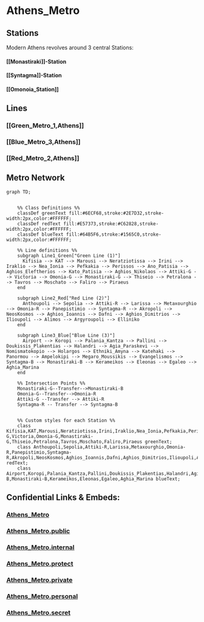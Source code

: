 # Athens_Metro

## Stations 

Modern Athens revolves around 3 central Stations: 
#### [[Monastiraki]]-Station  

#### [[Syntagma]]-Station 

#### [[Omonoia_Station]]  



## Lines 

### [[Green_Metro_1,Athens]]

### [[Blue_Metro_3,Athens]] 

### [[Red_Metro_2,Athens]] 


## Metro Network 

```mermaid
graph TD;


    %% Class Definitions %%
    classDef greenText fill:#6ECF68,stroke:#2E7D32,stroke-width:2px,color:#FFFFFF;
    classDef redText fill:#E57373,stroke:#C62828,stroke-width:2px,color:#FFFFFF;
    classDef blueText fill:#64B5F6,stroke:#1565C0,stroke-width:2px,color:#FFFFFF;

    %% Line definitions %%
    subgraph Line1_Green["Green Line (1)"]
      Kifisia --> KAT --> Marousi --> Neratziotissa --> Irini --> Iraklio --> Nea_Ionia --> Pefkakia --> Perissos --> Ano_Patisia --> Aghios_Eleftherios --> Kato_Patisia --> Aghios_Nikolaos --> Attiki-G --> Victoria --> Omonia-G --> Monastiraki-G --> Thiseio --> Petralona --> Tavros --> Moschato --> Faliro --> Piraeus 
    end
    
    subgraph Line2_Red["Red Line (2)"]
      Anthoupoli --> Sepolia --> Attiki-R --> Larissa --> Metaxourghio --> Omonia-R --> Panepistimio --> Syntagma-R --> Akropoli --> NeosKosmos --> Aghios_Ioannis --> Dafni --> Aghios_Dimitrios --> Ilioupoli --> Alimos --> Argyroupoli --> Elliniko 
    end
    
    subgraph Line3_Blue["Blue Line (3)"]
      Airport --> Koropi --> Palania_Kantza --> Pallini --> Doukissis_Plakentias --> Halandri --> Agia_Paraskevi --> Nomismatokopio --> Holargos --> Ethniki_Amyna --> Katehaki --> Panormou --> Ampelokipi --> Megaro_Moussikis --> Evangelismos --> Syntagma-B --> Monastiraki-B --> Kerameikos --> Eleonas --> Egaleo --> Aghia_Marina
    end
    
    %% Intersection Points %%
    Monastiraki-G--Transfer-->Monastiraki-B
    Omonia-G--Transfer-->Omonia-R
    Attiki-G --Transfer --> Attiki-R
    Syntagma-R -- Transfer --> Syntagma-B 


    %% Custom styles for each Station %%
    class Kifisia,KAT,Marousi,Neratziotissa,Irini,Iraklio,Nea_Ionia,Pefkakia,Perissos,Ano_Patisia,Aghios_Eleftherios,Kato_Patisia,Aghios_Nikolaos,Attiki-G,Victoria,Omonia-G,Monastiraki-G,Thiseio,Petralona,Tavros,Moschato,Faliro,Piraeus greenText;
    class Anthoupoli,Sepolia,Attiki-R,Larissa,Metaxourghio,Omonia-R,Panepistimio,Syntagma-R,Akropoli,NeosKosmos,Aghios_Ioannis,Dafni,Aghios_Dimitrios,Ilioupoli,Alimos,Argyroupoli,Elliniko redText;
    class Airport,Koropi,Palania_Kantza,Pallini,Doukissis_Plakentias,Halandri,Agia_Paraskevi,Nomismatokopio,Holargos,Ethniki_Amyna,Katehaki,Panormou,Ampelokipi,Megaro_Moussikis,Evangelismos,Syntagma-B,Monastiraki-B,Kerameikos,Eleonas,Egaleo,Aghia_Marina blueText;

```


## Confidential Links & Embeds: 

### [Athens_Metro](/_Standards/Earth/Continent/Europe/Europe~South/Greece/Regions-Greek/Attica/cities~Attica/Athens/Athens_Metro.md) 

### [Athens_Metro.public](/_public/Earth/Continent/Europe/Europe~South/Greece/Regions-Greek/Attica/cities~Attica/Athens/Athens_Metro.public.md) 

### [Athens_Metro.internal](/_internal/Earth/Continent/Europe/Europe~South/Greece/Regions-Greek/Attica/cities~Attica/Athens/Athens_Metro.internal.md) 

### [Athens_Metro.protect](/_protect/Earth/Continent/Europe/Europe~South/Greece/Regions-Greek/Attica/cities~Attica/Athens/Athens_Metro.protect.md) 

### [Athens_Metro.private](/_private/Earth/Continent/Europe/Europe~South/Greece/Regions-Greek/Attica/cities~Attica/Athens/Athens_Metro.private.md) 

### [Athens_Metro.personal](/_personal/Earth/Continent/Europe/Europe~South/Greece/Regions-Greek/Attica/cities~Attica/Athens/Athens_Metro.personal.md) 

### [Athens_Metro.secret](/_secret/Earth/Continent/Europe/Europe~South/Greece/Regions-Greek/Attica/cities~Attica/Athens/Athens_Metro.secret.md)

